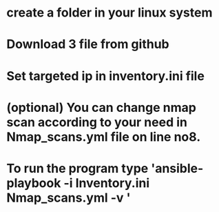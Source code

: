 # create a folder in your linux system 
# Download 3 file from github 
# Set targeted ip in inventory.ini file
# (optional) You can change nmap scan according to your need in Nmap_scans.yml file on line no8.
# To run the program type 'ansible-playbook -i Inventory.ini Nmap_scans.yml -v '
